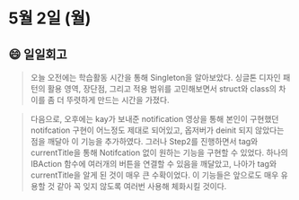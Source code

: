 # 5월 2일 (월)

## 😄 일일회고

> 오늘 오전에는 학습활동 시간을 통해 Singleton을 알아보았다. 싱글톤 디자인 패턴의 활용 영역, 장단점, 그리고 적용 범위를 고민해보면서 struct와 class의 차이를 좀 더 뚜렷하게 만드는 시간을 가졌다.
> 

> 다음으로, 오후에는 kay가 보내준 notification 영상을 통해 본인이 구현했던 notifcation 구현이 어느정도 제대로 되어있고, 옵저버가 deinit 되지 않았다는 점을 깨달아 이 기능을 추가하였다. 그러나 Step2를 진행하면서 tag와 currentTitle을 통해 Notifcation 없이 원하는 기능을 구현할 수 있었다. 하나의 IBAction 함수에 여러개의 버튼을 연결할 수 있음을 깨달았고, 나아가 tag와 currentTitle을 알게 된 것이 매우 큰 수확이었다. 이 기능들은 앞으로도 매우 유용할 것 같아 꼭 잊지 않도록 여러번 사용해 체화시킬 것이다.
>